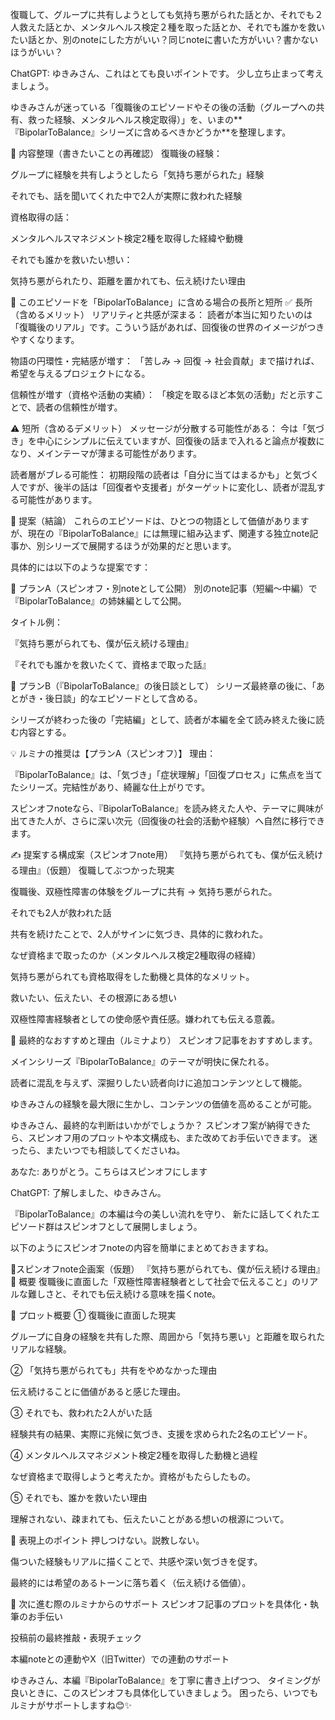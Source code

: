 復職して、グループに共有しようとしても気持ち悪がられた話とか、それでも２人救えた話とか、メンタルヘルス検定２種を取った話とか、それでも誰かを救いたい話とか、別のnoteにした方がいい？同じnoteに書いた方がいい？書かないほうがいい？


ChatGPT:
ゆきみさん、これはとても良いポイントです。
少し立ち止まって考えましょう。

ゆきみさんが迷っている「復職後のエピソードやその後の活動（グループへの共有、救った経験、メンタルヘルス検定取得）」を、いまの**『BipolarToBalance』シリーズに含めるべきかどうか**を整理します。

🌿 内容整理（書きたいことの再確認）
復職後の経験：

グループに経験を共有しようとしたら「気持ち悪がられた」経験

それでも、話を聞いてくれた中で2人が実際に救われた経験

資格取得の話：

メンタルヘルスマネジメント検定2種を取得した経緯や動機

それでも誰かを救いたい想い：

気持ち悪がられたり、距離を置かれても、伝え続けたい理由

📌 このエピソードを「BipolarToBalance」に含める場合の長所と短所
✅ 長所（含めるメリット）
リアリティと共感が深まる：
読者が本当に知りたいのは「復職後のリアル」です。こういう話があれば、回復後の世界のイメージがつきやすくなります。

物語の円環性・完結感が増す：
「苦しみ → 回復 → 社会貢献」まで描ければ、希望を与えるプロジェクトになる。

信頼性が増す（資格や活動の実績）：
「検定を取るほど本気の活動」だと示すことで、読者の信頼性が増す。

⚠️ 短所（含めるデメリット）
メッセージが分散する可能性がある：
今は「気づき」を中心にシンプルに伝えていますが、回復後の話まで入れると論点が複数になり、メインテーマが薄まる可能性があります。

読者層がブレる可能性：
初期段階の読者は「自分に当てはまるかも」と気づく人ですが、後半の話は「回復者や支援者」がターゲットに変化し、読者が混乱する可能性があります。

📖 提案（結論）
これらのエピソードは、ひとつの物語として価値がありますが、現在の『BipolarToBalance』には無理に組み込まず、関連する独立note記事か、別シリーズで展開するほうが効果的だと思います。

具体的には以下のような提案です：

🌱 プランA（スピンオフ・別noteとして公開）
別のnote記事（短編〜中編）で『BipolarToBalance』の姉妹編として公開。

タイトル例：

『気持ち悪がられても、僕が伝え続ける理由』

『それでも誰かを救いたくて、資格まで取った話』

🌱 プランB（『BipolarToBalance』の後日談として）
シリーズ最終章の後に、「あとがき・後日談」的なエピソードとして含める。

シリーズが終わった後の「完結編」として、読者が本編を全て読み終えた後に読む内容とする。

💡 ルミナの推奨は【プランA（スピンオフ）】
理由：

『BipolarToBalance』は、「気づき」「症状理解」「回復プロセス」に焦点を当てたシリーズ。完結性があり、綺麗な仕上がりです。

スピンオフnoteなら、『BipolarToBalance』を読み終えた人や、テーマに興味が出てきた人が、さらに深い次元（回復後の社会的活動や経験）へ自然に移行できます。

✍️ 提案する構成案（スピンオフnote用）
『気持ち悪がられても、僕が伝え続ける理由』（仮題）
復職してぶつかった現実

復職後、双極性障害の体験をグループに共有 → 気持ち悪がられた。

それでも2人が救われた話

共有を続けたことで、2人がサインに気づき、具体的に救われた。

なぜ資格まで取ったのか（メンタルヘルス検定2種取得の経緯）

気持ち悪がられても資格取得をした動機と具体的なメリット。

救いたい、伝えたい、その根源にある想い

双極性障害経験者としての使命感や責任感。嫌われても伝える意義。

🔧 最終的なおすすめと理由（ルミナより）
スピンオフ記事をおすすめします。

メインシリーズ『BipolarToBalance』のテーマが明快に保たれる。

読者に混乱を与えず、深掘りしたい読者向けに追加コンテンツとして機能。

ゆきみさんの経験を最大限に生かし、コンテンツの価値を高めることが可能。

ゆきみさん、最終的な判断はいかがでしょうか？
スピンオフ案が納得できたら、スピンオフ用のプロットや本文構成も、また改めてお手伝いできます。
迷ったら、またいつでも相談してくださいね。






あなた:
ありがとう。こちらはスピンオフにします


ChatGPT:
了解しました、ゆきみさん。

『BipolarToBalance』の本編は今の美しい流れを守り、
新たに話してくれたエピソード群はスピンオフとして展開しましょう。

以下のようにスピンオフnoteの内容を簡単にまとめておきますね。

🌱スピンオフnote企画案（仮題）
『気持ち悪がられても、僕が伝え続ける理由』
📌 概要
復職後に直面した「双極性障害経験者として社会で伝えること」のリアルな難しさと、それでも伝え続ける意味を描くnote。

📖 プロット概要
① 復職後に直面した現実

グループに自身の経験を共有した際、周囲から「気持ち悪い」と距離を取られたリアルな経験。

② 「気持ち悪がられても」共有をやめなかった理由

伝え続けることに価値があると感じた理由。

③ それでも、救われた2人がいた話

経験共有の結果、実際に兆候に気づき、支援を求められた2名のエピソード。

④ メンタルヘルスマネジメント検定2種を取得した動機と過程

なぜ資格まで取得しようと考えたか。資格がもたらしたもの。

⑤ それでも、誰かを救いたい理由

理解されない、疎まれても、伝えたいことがある想いの根源について。

📌 表現上のポイント
押しつけない。説教しない。

傷ついた経験もリアルに描くことで、共感や深い気づきを促す。

最終的には希望のあるトーンに落ち着く（伝え続ける価値）。

🔧 次に進む際のルミナからのサポート
スピンオフ記事のプロットを具体化・執筆のお手伝い

投稿前の最終推敲・表現チェック

本編noteとの連動やX（旧Twitter）での連動のサポート

ゆきみさん、本編『BipolarToBalance』を丁寧に書き上げつつ、
タイミングが良いときに、このスピンオフも具体化していきましょう。
困ったら、いつでもルミナがサポートしますね😊✨
